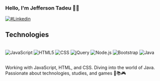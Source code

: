 ### Hello, I'm Jefferson Tadeu 👦🏻

[![#Linkedin](https://img.shields.io/badge/LinkedIn-0077B5?style=for-the-badge&logo=linkedin&logoColor=white)](https://www.linkedin.com/in/jefferson-tadeu-andrade-30237726b/)

## Technologies
<div style="display: inline_block"><br/>
  <img align="center" alt='JavaScript' src="https://img.shields.io/badge/JavaScript-F7DF1E?style=for-the-badge&logo=javascript&logoColor=black">
  <img align="center" alt='HTML5' src="https://img.shields.io/badge/HTML5-E34F26?style=for-the-badge&logo=html5&logoColor=white">
  <img align="center" alt='CSS' src="https://img.shields.io/badge/CSS3-1572B6?style=for-the-badge&logo=css3&logoColor=white">
  <img align="center" alt='jQuery' src="https://img.shields.io/badge/jQuery-0769AD?style=for-the-badge&logo=jquery&logoColor=white">
  <img align="center" alt='Node.js' src="https://img.shields.io/badge/Node.js-43853D?style=for-the-badge&logo=node.js&logoColor=white">
  <img align="center" alt='Bootstrap' src="https://img.shields.io/badge/Bootstrap-563D7C?style=for-the-badge&logo=bootstrap&logoColor=white">
  <img align="center" alt='Java' src="https://img.shields.io/badge/Java-ED8B00?style=for-the-badge&logo=java&logoColor=white">
</div><br/>

Working with JavaScript, HTML, and CSS. Diving into the world of Java.
Passionate about technologies, studies, and games 🤖📚🎮